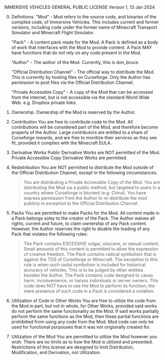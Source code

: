 IMMERSIVE VEHICLES GENERAL PUBLIC LICENSE
Version 1, 13 Jan 2024

0. Definitions.
	"Mod" - Mod refers to the source code, and binaries of the compiled code, of Immersive Vehicles.  This includes current and former versions, including code under the former name of Minecraft Transport Simulator and Minecraft Flight Simulator.

	"Pack" - A content pack made for the Mod.  A Pack is defined as a body of work that interfaces with the Mod to provide content.  A Pack MAY have functions that do not rely on any code present in the Mod.

	"Author" - The author of the Mod.  Currently, this is don_bruce.

	"Official Distribution Channel" - The official way to distribute the Mod.  This is currently by hosting files on Curseforge.  Only the Author has permission to post files via the Official Distribution Channel.

	"Private Accessible Copy" - A copy of the Mod that can be accessed from the internet, but is not accessible via the standard World Wide Web.  e.g. Dropbox private links.

	
1. Ownership.
	Ownership of the Mod is reserved by the Author.

	
2. Contribution
	You are free to contribute code to the Mod.  All contributions will be considered part of the Mod, and therefore become properly of the Author.  Large contributors are entitled to a share of Curseforge rewards, and are free to monitize their services as they see fit, provided it complies with the Minecraft EULA.

	
3. Derivative Works
	Public Derivative Works are NOT permitted of the Mod.  Private Accessible Copy Derivative Works are permitted.

	
4. Redistribution
	You are NOT permitted to distribute the Mod outside of the Official Distribution Channel, except in the following circumstances.
	> You are distributing a Private Accessible Copy of the Mod.
	> You are distributing the Mod via a public method, but targeted to users in a country where Curseforge is blocked (e.g. China).
	> You have express permission from the Author to re-distribute the mod publicly in exception to the Official Distribution Channel.

	
5. Packs
	You are permitted to make Packs for the Mod.  All content made in a Pack belongs soley to the creator of the Pack.  The Author waives all rights, current and future, to claim ownership of any Pack content.  However, the Author reserves the right to disable the loading of any Pack that violates the following rules:
	> The Pack contains EXCESSIVE vulgar, obscene, or sexual content.  Small amounts of this content is permitted to allow the expression of creative freedom.
	> The Pack contains radical symbolism that is against the TOS of Curseforge or Minecraft.  The exception to this rule is when such radial symbolism is included for historical accuracy of vehicles.  This is to be judged by other entities besides the Author.
	> The Pack contains code designed to cause harm, inconvenience, or harass individuals or server owners.  This code does NOT have to use the Mod to perform its function; the mere presence of such code in a Pack is considered a violation.
	
	
6. Utilization of Code in Other Works
	You are free to utilize the code from the Mod in part, but not in whole, for Other Works, provided said works do not perform the same functionality as the Mod.  If said works partially perform the same functions as the Mod, then these partial functions are prohibitied from using any code from the Mod.  Mod code can only be used for functional purpouses that it was not origionally created for.
	
7. Utilization of the Mod
	You are permitted to utilize the Mod however you wish.  There are no limits as to how the Mod is utilized and presented.  Restrictions of this license are designed to limit Distribution, Modification, and Derivation, not Utilization.